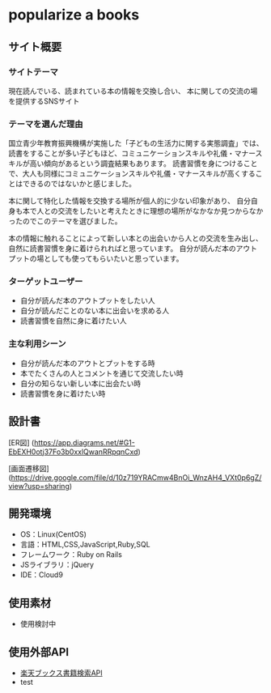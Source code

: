 # popularize a books

## サイト概要
### サイトテーマ
現在読んでいる、読まれている本の情報を交換し合い、
本に関しての交流の場を提供するSNSサイト

### テーマを選んだ理由
国立青少年教育振興機構が実施した「子どもの生活力に関する実態調査」では、
読書をすることが多い子どもほど、コミュニケーションスキルや礼儀・マナースキルが高い傾向があるという調査結果もあります。
読書習慣を身につけることで、大人も同様にコミュニケーションスキルや礼儀・マナースキルが高くすることはできるのではないかと感じました。

本に関して特化した情報を交換する場所が個人的に少ない印象があり、
自分自身も本で人との交流をしたいと考えたときに理想の場所がなかなか見つからなかったのでこのテーマを選びました。

本の情報に触れることによって新しい本との出会いから人との交流を生み出し、自然に読書習慣を身に着けられればと思っています。
自分が読んだ本のアウトプットの場としても使ってもらいたいと思っています。

### ターゲットユーザー
 * 自分が読んだ本のアウトプットをしたい人
 * 自分が読んだことのない本に出会いを求める人
 * 読書習慣を自然に身に着けたい人

### 主な利用シーン
 * 自分が読んだ本のアウトとプットをする時
 * 本でたくさんの人とコメントを通じて交流したい時
 * 自分の知らない新しい本に出会たい時
 * 読書習慣を身に着けたい時

## 設計書
[ER図]
(https://app.diagrams.net/#G1-EbEXH0otj37Fo3b0xxlQwanRRpqnCxd)

[画面遷移図]
(https://drive.google.com/file/d/10z719YRACmw4BnOi_WnzAH4_VXt0p6gZ/view?usp=sharing)

## 開発環境
- OS：Linux(CentOS)
- 言語：HTML,CSS,JavaScript,Ruby,SQL
- フレームワーク：Ruby on Rails
- JSライブラリ：jQuery
- IDE：Cloud9

## 使用素材
- 使用検討中

## 使用外部API
 - [楽天ブックス書籍検索API](https://webservice.rakuten.co.jp/documentation/books-book-search)
 - test